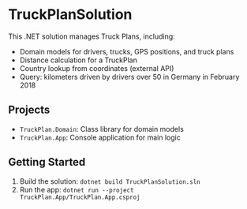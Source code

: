 # TruckPlanSolution

This .NET solution manages Truck Plans, including:
- Domain models for drivers, trucks, GPS positions, and truck plans
- Distance calculation for a TruckPlan
- Country lookup from coordinates (external API)
- Query: kilometers driven by drivers over 50 in Germany in February 2018

## Projects
- `TruckPlan.Domain`: Class library for domain models
- `TruckPlan.App`: Console application for main logic

## Getting Started
1. Build the solution: `dotnet build TruckPlanSolution.sln`
2. Run the app: `dotnet run --project TruckPlan.App/TruckPlan.App.csproj`
